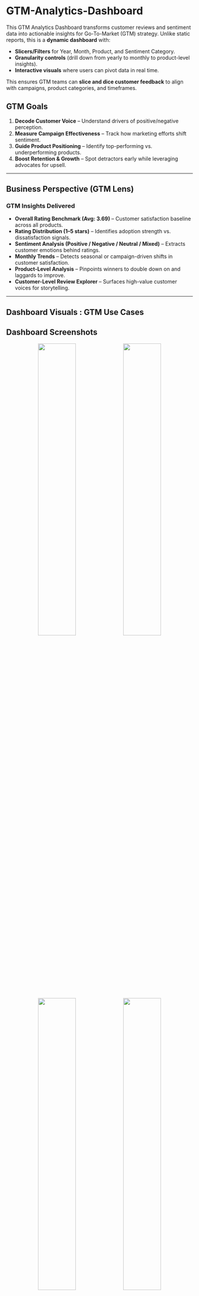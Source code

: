 # GTM-Analytics-Dashboard
This GTM Analytics Dashboard transforms customer reviews and sentiment data into actionable insights for Go-To-Market (GTM) strategy.
Unlike static reports, this is a **dynamic dashboard** with:

* **Slicers/Filters** for Year, Month, Product, and Sentiment Category.
* **Granularity controls** (drill down from yearly to monthly to product-level insights).
* **Interactive visuals** where users can pivot data in real time.

This ensures GTM teams can **slice and dice customer feedback** to align with campaigns, product categories, and timeframes.

## GTM Goals

1. **Decode Customer Voice** – Understand drivers of positive/negative perception.
2. **Measure Campaign Effectiveness** – Track how marketing efforts shift sentiment.
3. **Guide Product Positioning** – Identify top-performing vs. underperforming products.
4. **Boost Retention & Growth** – Spot detractors early while leveraging advocates for upsell.

---

## Business Perspective (GTM Lens)

### GTM Insights Delivered

* **Overall Rating Benchmark (Avg: 3.69)** – Customer satisfaction baseline across all products.
* **Rating Distribution (1–5 stars)** – Identifies adoption strength vs. dissatisfaction signals.
* **Sentiment Analysis (Positive / Negative / Neutral / Mixed)** – Extracts customer emotions behind ratings.
* **Monthly Trends** – Detects seasonal or campaign-driven shifts in customer satisfaction.
* **Product-Level Analysis** – Pinpoints winners to double down on and laggards to improve.
* **Customer-Level Review Explorer** – Surfaces high-value customer voices for storytelling.


---

## Dashboard Visuals : GTM Use Cases

## Dashboard Screenshots

<p align="center">
  <img src="Overview.png" width="45%" />
  <img src="Conversion_Rate.png" width="45%" />
</p>
<p align="center">
  <img src="Social Media Details.png" width="45%" />
  <img src="Sentiment Analysis.png" width="45%" />
</p>


 | **Visual**                                         | **Description**                                                                                                                                                  | **GTM Use Case**                                                                                                                                         |
| -------------------------------------------------- | ---------------------------------------------------------------------------------------------------------------------------------------------------------------- | -------------------------------------------------------------------------------------------------------------------------------------------------------- |
| **Bar Chart: Reviews by Rating**                   | Displays the distribution of customer ratings (1–5 stars). Helps identify the proportion of highly satisfied vs dissatisfied customers.                          | **Adoption & Satisfaction Tracker** – Understand how customers perceive overall product value; flag low-rated products for improvement.                  |
| **Bar Chart: Reviews by Sentiment**                | Categorizes unstructured review text into **Positive, Negative, Neutral, Mixed Positive, Mixed Negative** using sentiment analysis.                              | **Voice of Customer Analyzer** – Capture customer emotions to refine marketing messaging and improve product positioning.                                |
| **Line Chart: Monthly Sentiment Trend**            | Tracks sentiment category counts across months to reveal **patterns, seasonality, or campaign impact** on customer perceptions.                                  | **Campaign Effectiveness Monitor** – Correlate product launches, promotions, or seasonal events with shifts in customer sentiment.                       |
| **Scatterplot: Rating vs. Review Volume**          | Plots average rating (X-axis) against number of reviews (Y-axis), with bubble size/color representing sentiment. Highlights popular products vs underperformers. | **Market Traction Analyzer** – Spot products with high adoption (many reviews) and high satisfaction vs. those with weak traction or negative sentiment. |
| **Customer Review Table**                          | Tabular format of raw customer reviews enriched with **date, customer ID, product name, rating, and sentiment category**.                                        | **Storytelling Tool** – Extract direct customer quotes for GTM narratives, marketing collateral, and product feedback reports.                           |
| **Funnel Chart: Conversion Rate**                  | Shows customer journey conversion at each stage (e.g., views → clicks → purchases). Identifies bottlenecks in the funnel.                                        | **Conversion Optimizer** – Pinpoint where prospects drop off, enabling targeted improvements in campaigns or UX.                                         |
| **Bar Chart: Conversion Rate by Product**          | Ranks products by conversion %, helping identify top vs underperforming products.                                                                                | **Product Portfolio Prioritizer** – Focus resources on high-converting products while diagnosing low performers.                                         |
| **KPI Cards (e.g., Avg. Rating, Conversion %)**    | High-level KPIs summarize performance at a glance (e.g., overall rating: 3.69, conversion rate: 10%).                                                            | **Executive Snapshot** – Provide leadership with quick, data-driven insights for decision-making.                                                        |
| **Heatmap: Engagement Metrics (Social/Marketing)** | Color-coded matrix showing engagement (impressions, clicks, CTR) across channels, products, or time periods.                                                     | **Channel Performance Tracker** – Compare performance across platforms to optimize marketing spend.                                                      |


# GTM Case Studies from the Dashboard

## 1. Fitness Tracker – Campaign Effectiveness (March 2024)
In early Q1 2024, the **Fitness Tracker** product was struggling with customer sentiment. The dashboard highlighted that:

* **Negative sentiment spiked to \~35%**,
* A large portion of low-rated reviews mentioned *“syncing issues”* with third-party fitness apps.

Recognizing this as both a **product weakness** and **GTM opportunity**, the team launched a **March 2024 product update campaign** with messaging around:

> *“Seamless syncing with your favorite fitness apps.”*

Post-campaign insights from the dashboard showed measurable success:

* **5-star reviews increased by \~18%**
* **Negative sentiment dropped by \~12%**

**GTM Outcome:** This validated that addressing pain points directly in campaign messaging can shift perception. The sales team doubled down on “compatibility” as a differentiator, driving **higher conversions in Q2 2024**.

---

## 2. Running Shoes – Product Positioning (2023–2024)

The **Running Shoes** category consistently showed **over 70% Positive Sentiment** across 2023–2024. Unlike Fitness Tracker, review volume was smaller, but customers who purchased had **exceptionally high satisfaction**.

Key dashboard insights:

* Scatterplot revealed a **smaller review base** but **overwhelmingly positive ratings**.
* Reviews often highlighted *“lightweight,” “durable,” and “great for daily use.”*

Instead of spending GTM budget on broad awareness campaigns, the team pivoted to a **premium positioning strategy**:

* Leveraged **5-star reviews in storytelling** (social ads, email marketing).
* Created **advocacy-driven campaigns** featuring loyal customers.
* Introduced **premium pricing tiers** in 2025.

**GTM Outcome:** By repositioning as a premium product backed by authentic customer voices, the Running Shoes line improved **margins** and established itself as a **brand advocate driver** in the portfolio.

---

## 3. Basketball Products – Retention & Risk Management (Q2 2024)

In Q2 2024, the dashboard flagged a worrying trend:

* **1–2 star reviews surged to \~25% of total** for Basketball products.
* Sentiment analysis revealed recurring complaints about *“poor material quality”* and *“wear and tear.”*

From a GTM perspective, this signaled **retention risk** and potential churn. Instead of pushing new campaigns, the GTM team collaborated with:

* **Product teams** : to improve material quality.
* **Customer support** : to enhance warranties and service response.
* **Marketing teams** : to reframe campaigns with themes of **“improved durability and reliability.”**

By Q4 2024, the dashboard showed:

* **Negative sentiment dropped by 15%**
* Positive reviews mentioning “better quality” started appearing.

**GTM Outcome:** This case demonstrated how the dashboard is not only a **growth enabler**, but also a **churn defense tool**. By closing the loop between **customer feedback > GTM messaging > product action**, the Basketball product line stabilized its market perception.

It **closed-loop GTM feedback cycle** is exactly what the dashboard enables: track > analyze > act > measure.
---


### Data Sources & Processing

* **Customer Review Dataset** – Review text, product metadata, star ratings, customer IDs.
* **NLP Sentiment Analysis** – Classified into Positive, Negative, Neutral, Mixed.
* **Processed Tables** – `ReviewDate`, `ProductName`, `Rating`, `CustomerID`, `SentimentCategory`, `ReviewText`.

### Tools & Technologies

* **Visualization**: Power BI / Tableau (with interactive slicers & drilldowns).
* **Preprocessing**: Python / SQL for ETL and sentiment tagging.
* **NLP Libraries**: TextBlob, spaCy, nltk.

---

## How GTM Teams Can Use This

1. **Filter by Product, Month, or Sentiment** : spot granular campaign shifts.
2. **Check Sentiment Trends** : measure if campaign improved perception.
3. **Drill Down to Reviews** : capture customer verbatims for storytelling.
4. **Identify At-Risk Segments** : tackle negative themes early before churn.

---

## Future Enhancements

* Geo-segmentation of reviews for localized GTM plays.
* Predictive churn & upsell models.
* Real-time review ingestion for live campaign monitoring.
* Topic modeling to cluster campaign-relevant themes (e.g., “price,” “durability,” “customer service”).

---

## Conclusion

The **GTM Analytics Dashboard** is not just a data visualization—it’s a **strategic decision-support tool**.

It helps GTM teams:
**Refine positioning & messaging**
**Evaluate campaign ROI**
**Enhance customer retention**
**Drive growth through upsell & cross-sell**

By blending **ratings + sentiment + interactivity**, this dashboard transforms customer voices into **market-ready GTM insights**.
